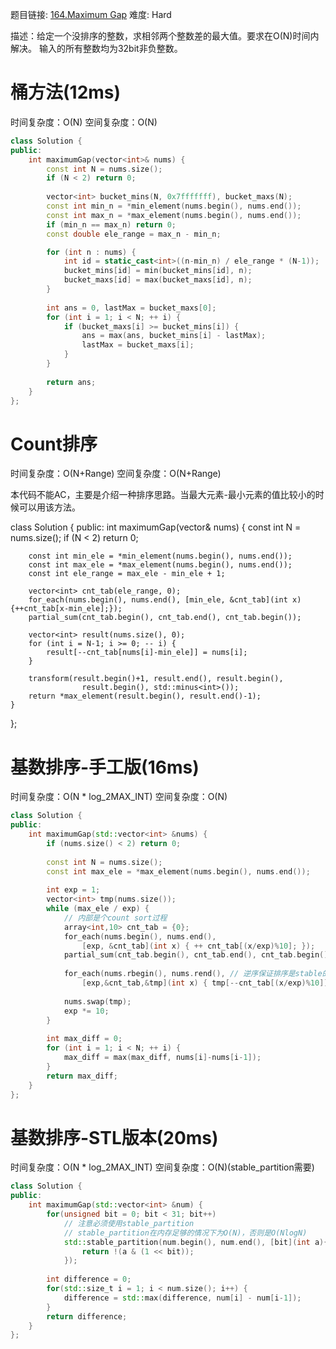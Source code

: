 题目链接: [164.Maximum Gap][1]
难度: Hard

描述：给定一个没排序的整数，求相邻两个整数差的最大值。要求在O(N)时间内解决。
输入的所有整数均为32bit非负整数。

# 桶方法(12ms)
时间复杂度：O(N)
空间复杂度：O(N)

```cpp
class Solution {
public:
    int maximumGap(vector<int>& nums) {
        const int N = nums.size();
        if (N < 2) return 0;
    
        vector<int> bucket_mins(N, 0x7fffffff), bucket_maxs(N);
        const int min_n = *min_element(nums.begin(), nums.end());
        const int max_n = *max_element(nums.begin(), nums.end());
        if (min_n == max_n) return 0;
        const double ele_range = max_n - min_n;

        for (int n : nums) {
            int id = static_cast<int>((n-min_n) / ele_range * (N-1));
            bucket_mins[id] = min(bucket_mins[id], n);
            bucket_maxs[id] = max(bucket_maxs[id], n);
        }
        
        int ans = 0, lastMax = bucket_maxs[0];
        for (int i = 1; i < N; ++ i) {
            if (bucket_maxs[i] >= bucket_mins[i]) {
                ans = max(ans, bucket_mins[i] - lastMax);
                lastMax = bucket_maxs[i];
            }
        }
        
        return ans;
    }
};
```

# Count排序
时间复杂度：O(N+Range)
空间复杂度：O(N+Range)

本代码不能AC，主要是介绍一种排序思路。当最大元素-最小元素的值比较小的时候可以用该方法。

class Solution {
public:
    int maximumGap(vector<int>& nums) {
        const int N = nums.size();
        if (N < 2) return 0;
        
        const int min_ele = *min_element(nums.begin(), nums.end());
        const int max_ele = *max_element(nums.begin(), nums.end());
        const int ele_range = max_ele - min_ele + 1;

        vector<int> cnt_tab(ele_range, 0);
        for_each(nums.begin(), nums.end(), [min_ele, &cnt_tab](int x){++cnt_tab[x-min_ele];});
        partial_sum(cnt_tab.begin(), cnt_tab.end(), cnt_tab.begin());
        
        vector<int> result(nums.size(), 0);
        for (int i = N-1; i >= 0; -- i) {
            result[--cnt_tab[nums[i]-min_ele]] = nums[i];
        }
        
        transform(result.begin()+1, result.end(), result.begin(),
                    result.begin(), std::minus<int>());
        return *max_element(result.begin(), result.end()-1);
    }
};

# 基数排序-手工版(16ms)
时间复杂度：O(N * log_2MAX_INT)
空间复杂度：O(N)

```cpp
class Solution {
public:
    int maximumGap(std::vector<int> &nums) {
        if (nums.size() < 2) return 0;
        
        const int N = nums.size();
        const int max_ele = *max_element(nums.begin(), nums.end());
        
        int exp = 1;
        vector<int> tmp(nums.size());
        while (max_ele / exp) {
            // 内部是个count sort过程
            array<int,10> cnt_tab = {0};
            for_each(nums.begin(), nums.end(), 
                [exp, &cnt_tab](int x) { ++ cnt_tab[(x/exp)%10]; });
            partial_sum(cnt_tab.begin(), cnt_tab.end(), cnt_tab.begin());
            
            for_each(nums.rbegin(), nums.rend(), // 逆序保证排序是stable的
                [exp,&cnt_tab,&tmp](int x) { tmp[--cnt_tab[(x/exp)%10]] = x; });
            
            nums.swap(tmp);
            exp *= 10;
        }
        
        int max_diff = 0;
        for (int i = 1; i < N; ++ i) {
            max_diff = max(max_diff, nums[i]-nums[i-1]);
        }
        return max_diff;
    }
};
```

# 基数排序-STL版本(20ms)
时间复杂度：O(N * log_2MAX_INT)
空间复杂度：O(N)(stable_partition需要)

```cpp
class Solution {
public:
    int maximumGap(std::vector<int> &num) {
        for(unsigned bit = 0; bit < 31; bit++)
        	// 注意必须使用stable_partition
        	// stable_partition在内存足够的情况下为O(N)，否则是O(NlogN)
            std::stable_partition(num.begin(), num.end(), [bit](int a){
                return !(a & (1 << bit));
            });
            
        int difference = 0;
        for(std::size_t i = 1; i < num.size(); i++) {
            difference = std::max(difference, num[i] - num[i-1]);
        }
        return difference;
    }
};
```
[1]: https://leetcode.com/problems/maximum-gap/